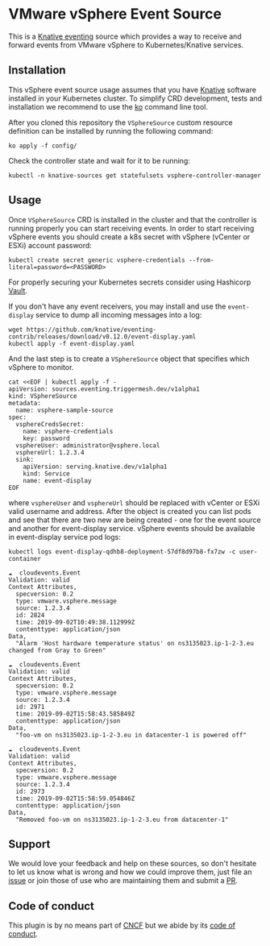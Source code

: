 # VMware vSphere Event Source 

This is a [Knative eventing](https://knative.dev/docs/eventing/) source which provides a way to receive and forward events from VMware vSphere to Kubernetes/Knative services.

## Installation

This vSphere event source usage assumes that you have [Knative](https://knative.dev/docs/install/) software installed in your Kubernetes cluster. To simplify CRD development, tests and installation we recommend to use the [ko](https://github.com/google/ko) command line tool.


After you cloned this repository the `VSphereSource` custom resource definition can be installed by running the following command:

```
ko apply -f config/
```

Check the controller state and wait for it to be running:

```
kubectl -n knative-sources get statefulsets vsphere-controller-manager
```

## Usage

Once `VSphereSource` CRD is installed in the cluster and that the controller is running properly you can start receiving events. In order to start receiving vSphere events you should create a k8s secret with vSphere (vCenter or ESXi) account password:

```
kubectl create secret generic vsphere-credentials --from-literal=password=<PASSWORD>
```

For properly securing your Kubernetes secrets consider using Hashicorp [Vault](https://learn.hashicorp.com/vault/identity-access-management/vault-agent-k8s).

If you don't have any event receivers, you may install and use the `event-display` service to dump all incoming messages into a log:

```
wget https://github.com/knative/eventing-contrib/releases/download/v0.12.0/event-display.yaml
kubectl apply -f event-display.yaml
```

And the last step is to create a `VSphereSource` object that specifies which vSphere to monitor.

```
cat <<EOF | kubectl apply -f -
apiVersion: sources.eventing.triggermesh.dev/v1alpha1
kind: VSphereSource
metadata:
  name: vsphere-sample-source
spec:
  vsphereCredsSecret:
    name: vsphere-credentials
    key: password
  vsphereUser: administrator@vsphere.local
  vsphereUrl: 1.2.3.4
  sink:
    apiVersion: serving.knative.dev/v1alpha1
    kind: Service
    name: event-display
EOF
```
where `vsphereUser` and `vsphereUrl` should be replaced with vCenter or ESXi valid username and address. 
After the object is created you can list pods and see that there are two new are being created - one for the event source and another for event-display service. vSphere events should be available in event-display service pod logs:

```
kubectl logs event-display-qdhb8-deployment-57df8d97b8-fx7zw -c user-container

☁️  cloudevents.Event
Validation: valid
Context Attributes,
  specversion: 0.2
  type: vmware.vsphere.message
  source: 1.2.3.4
  id: 2824
  time: 2019-09-02T10:49:38.112999Z
  contenttype: application/json
Data,
  "Alarm 'Host hardware temperature status' on ns3135023.ip-1-2-3.eu changed from Gray to Green"

☁️  cloudevents.Event
Validation: valid
Context Attributes,
  specversion: 0.2
  type: vmware.vsphere.message
  source: 1.2.3.4
  id: 2971
  time: 2019-09-02T15:58:43.585849Z
  contenttype: application/json
Data,
  "foo-vm on ns3135023.ip-1-2-3.eu in datacenter-1 is powered off"

☁️  cloudevents.Event
Validation: valid
Context Attributes,
  specversion: 0.2
  type: vmware.vsphere.message
  source: 1.2.3.4
  id: 2973
  time: 2019-09-02T15:58:59.054846Z
  contenttype: application/json
Data,
  "Removed foo-vm on ns3135023.ip-1-2-3.eu from datacenter-1"

```

## Support

We would love your feedback and help on these sources, so don't hesitate to let us know what is wrong and how we could improve them, just file an [issue](https://github.com/triggermesh/vsphere-source/issues/new) or join those of use who are maintaining them and submit a [PR](https://github.com/triggermesh/vsphere-source/compare).

## Code of conduct

This plugin is by no means part of [CNCF](https://www.cncf.io/) but we abide by its [code of conduct](https://github.com/cncf/foundation/blob/master/code-of-conduct.md).


